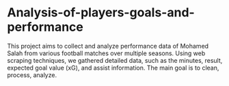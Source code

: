 # Analysis-of-players-goals-and-performance
This project aims to collect and analyze performance  data of Mohamed Salah from various football  matches over multiple seasons. Using web scraping  techniques, we gathered detailed data, such as the  minutes, result, expected goal value (xG), and assist  information. The main goal is to clean, process,  analyze.
